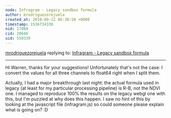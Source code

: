 ```yaml
---
node: Infragram - Legacy sandbox formula
author: mrodriguezorejuela
created_at: 2018-09-12 06:38:58 +0000
timestamp: 1536734338
nid: 17089
cid: 20646
uid: 550339
---
```




[mrodriguezorejuela](../profile/mrodriguezorejuela) replying to: [Infragram - Legacy sandbox formula](../notes/mrodriguezorejuela/09-11-2018/infagram-legacy-sandbox-formula)

----
Hi Warren, thanks for your suggestions! Unfortunately that's not the case: I convert the values for all three channels to float64 right when I split them. 

Actually, I had a major breakthrough last night: the actual formula used in legacy (at least for my particular processing pipeline) is R-B, not the NDVI one. I managed to reproduce 100% the results on the legacy webgl one with this, but I'm puzzled at why does this happen. I saw no hint of this by looking at the javascript file (infragram.js) so could someone please explain what is going on? :D